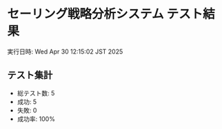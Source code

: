 # セーリング戦略分析システム テスト結果
実行日時: Wed Apr 30 12:15:02 JST 2025

## テスト集計
- 総テスト数: 5
- 成功: 5
- 失敗: 0
- 成功率: 100%

